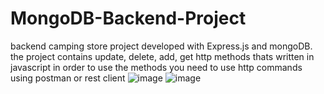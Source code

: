 # MongoDB-Backend-Project
backend camping store  project developed with Express.js  and mongoDB.
the project contains update, delete, add, get http methods thats written  in javascript 
in order to use the methods you need to use http commands using postman or rest client 
![image](https://user-images.githubusercontent.com/100614036/183252020-b28614bf-7273-4fc7-a5d4-8d4548c34c91.png)
![image](https://user-images.githubusercontent.com/100614036/183252143-46d2f0c3-a14d-4c9d-b444-1d16d02e2afc.png)

